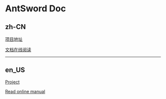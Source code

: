 # AntSword Doc

## zh-CN

[项目地址](https://github.com/antoor/antSword)

[文档在线阅读](https://medicean.gitbooks.io/antsword/content/)

---

## en_US

[Project](https://github.com/antoor/antSword)

[Read online manual](https://medicean.gitbooks.io/antsword/content/)


